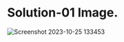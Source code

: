 # Solution-01 Image.
![Screenshot 2023-10-25 133453](https://github.com/Khush0031/pw-skills-full-stack-web-dev-assignment-solution/assets/121889921/2040a23e-6dc5-4891-849b-747d987ccc39)
